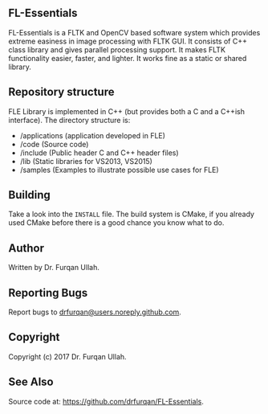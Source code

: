 ## FL-Essentials
FL-Essentials is a FLTK and OpenCV based software system which provides extreme easiness in image processing with FLTK GUI. It consists of C++ class library and gives parallel processing support. It makes FLTK functionality easier, faster, and lighter. It works fine as a static or shared library.

## Repository structure

FLE Library is implemented in C++ (but provides both a C and a 
C++ish interface). The directory structure is: <br/>

-  /applications (application developed in FLE) <br/>			
-  /code	 (Source code) <br/>						
-  /include (Public header C and C++ header files) <br/>		
-  /lib (Static libraries for VS2013, VS2015) <br/>		
-  /samples (Examples to illustrate possible use cases for FLE) <br/>

## Building
Take a look into the `INSTALL` file. The build system is CMake, if you already used CMake before there is a good chance you know what to do.

## Author
Written by  Dr. Furqan Ullah.

## Reporting Bugs
Report bugs to drfurqan@users.noreply.github.com.

## Copyright
Copyright (c) 2017 Dr. Furqan Ullah.

## See Also
Source code at: <https://github.com/drfurqan/FL-Essentials>.